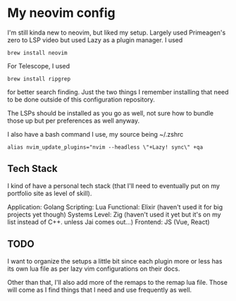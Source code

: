 # My neovim config

I'm still kinda new to neovim, but liked my setup. Largely used Primeagen's zero to LSP video but used Lazy as a plugin manager. I used

```
brew install neovim
```

For Telescope, I used

```
brew install ripgrep
```

for better search finding. Just the two things I remember installing that need to be done outside of this configuration repository.

The LSPs should be installed as you go as well, not sure how to bundle those up but per preferences as well anyway.

I also have a bash command I use, my source being ~/.zshrc

```
alias nvim_update_plugins="nvim --headless \"+Lazy! sync\" +qa
```
## Tech Stack

I kind of have a personal tech stack (that I'll need to eventually put on my portfolio site as level of skill).

Application: Golang
Scripting: Lua
Functional: Elixir (haven't used it for big projects yet though)
Systems Level: Zig (haven't used it yet but it's on my list instead of C++. unless Jai comes out...)
Frontend: JS (Vue, React)

## TODO

I want to organize the setups a little bit since each plugin more or less has its own lua file as per lazy vim configurations on their docs.

Other than that, I'll also add more of the remaps to the remap lua file. Those will come as I find things that I need and use frequently as well.
